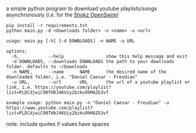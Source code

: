 a simple python program to download youtube playlists/songs asynchronously (i.e. for the [Shokz OpenSwim](https://shokz.com/products/openswim))

```
pip install -r requirements.txt
python main.py -d <downloads folder> -n <name> -u <url>
```

```
usage: main.py [-h] [-d DOWNLOADS] -n NAME -u URL

options:
  -h,           --help                show this help message and exit
  -d DOWNLOADS, --downloads DOWNLOADS the path to your downloads folder. defaults to ~/Downloads
  -n NAME,      --name      NAME      the desired name of the downloaded folder, i.e. "Daniel Caesar - Freudian"
  -u URL,       --url       URL       the url of a youtube playlist or link, i.e. https://youtube.com/playlist?list=PLDCdjwiC90THbJ4KUiy2bzku9hMAZG3vf

example usage: python main.py -n "Daniel Caesar - Freudian" -u https://www.youtube.com/playlist?list=PLDCdjwiC90THbJ4KUiy2bzku9hMAZG3vf
```
note: include quotes if values have spaces